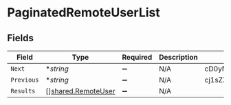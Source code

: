 # PaginatedRemoteUserList


## Fields

| Field                                                           | Type                                                            | Required                                                        | Description                                                     | Example                                                         |
| --------------------------------------------------------------- | --------------------------------------------------------------- | --------------------------------------------------------------- | --------------------------------------------------------------- | --------------------------------------------------------------- |
| `Next`                                                          | **string*                                                       | :heavy_minus_sign:                                              | N/A                                                             | cD0yMDIxLTAxLTA2KzAzJTNBMjQlM0E1My40MzQzMjYlMkIwMCUzQTAw        |
| `Previous`                                                      | **string*                                                       | :heavy_minus_sign:                                              | N/A                                                             | cj1sZXdwd2VycWVtY29zZnNkc2NzUWxNMEUxTXk0ME16UXpNallsTWtJ        |
| `Results`                                                       | [][shared.RemoteUser](../../../pkg/models/shared/remoteuser.md) | :heavy_minus_sign:                                              | N/A                                                             |                                                                 |